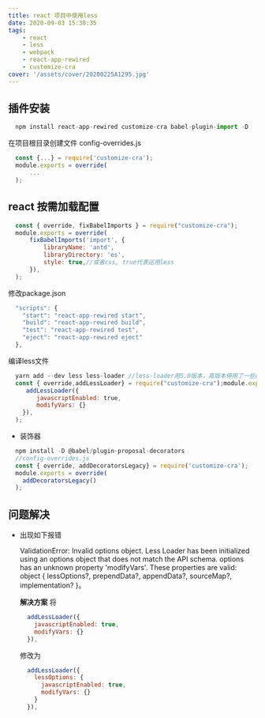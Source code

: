 ```yaml
---
title: react 项目中使用less
date: 2020-09-03 15:30:35
tags:
    - react
    - less
    - webpack
    - react-app-rewired
    - customize-cra
cover: '/assets/cover/20200225A1295.jpg'
---
```


## 插件安装

  ~~~js
    npm install react-app-rewired customize-cra babel-plugin-import -D
  ~~~

  在项目根目录创建文件 config-overrides.js

  ~~~js
    const {...} = require('customize-cra');
    module.exports = override(
        ...
    );
  ~~~

## react 按需加载配置

  ~~~js
    const { override, fixBabelImports } = require("customize-cra");
    module.exports = override(
        fixBabelImports('import', {
            libraryName: 'antd',
            libraryDirectory: 'es',
            style: true,//或者css, true代表运用less
        }),
    );
  ~~~

  修改package.json

  ~~~js
    "scripts": {
      "start": "react-app-rewired start",
      "build": "react-app-rewired build",
      "test": "react-app-rewired test",
      "eject": "react-app-rewired eject"
    },
  ~~~

  编译less文件

  ~~~js
    yarn add --dev less less-loader //less-loader用5.0版本，高版本停用了一些配属性//config-overrides.js内容
    const { override,addLessLoader} = require("customize-cra");module.exports = override(
  　　　addLessLoader({
          javascriptEnabled: true,
          modifyVars: {}
      }),
    );
  ~~~

  * 装饰器

  ~~~js
    npm install -D @babel/plugin-proposal-decorators
    //config-overrides.js
    const { override, addDecoratorsLegacy} = require('customize-cra');
    module.exports = override(
      addDecoratorsLegacy()
    );  
  ~~~
## 问题解决

  * 出现如下报错

    ValidationError: Invalid options object. Less Loader has been initialized using an options object that does not match the API schema.
    options has an unknown property 'modifyVars'. These properties are valid:
    object { lessOptions?, prependData?, appendData?, sourceMap?, implementation? }。

    **解决方案**
    将
    ~~~js
      addLessLoader({
        javascriptEnabled: true,
        modifyVars: {}
      }),
    ~~~
    修改为
    ~~~js
      addLessLoader({
        lessOptions: {
          javascriptEnabled: true,
          modifyVars: {}
        }
      }),
    ~~~